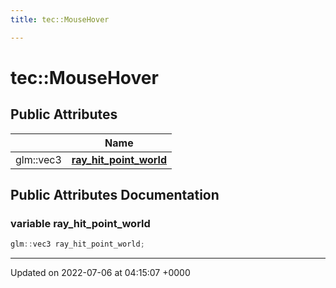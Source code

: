 ```yaml
---
title: tec::MouseHover

---
```


# tec::MouseHover





## Public Attributes

|                | Name           |
| -------------- | -------------- |
| glm::vec3 | **[ray_hit_point_world](/engine/Classes/structtec_1_1_mouse_hover/#variable-ray-hit-point-world)**  |

## Public Attributes Documentation

### variable ray_hit_point_world

```cpp
glm::vec3 ray_hit_point_world;
```


-------------------------------

Updated on 2022-07-06 at 04:15:07 +0000